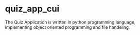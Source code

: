 # quiz_app_cui
The Quiz Application is written in python programming language, implementing object  oriented programming and file handeling.
